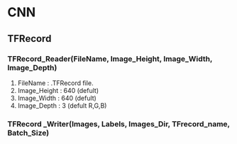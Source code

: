 # CNN

## TFRecord
### TFRecord_Reader(FileName, Image_Height, Image_Width, Image_Depth)
1. FileName : .TFRecord file.
2. Image_Height : 640 (defult)
3. Image_Width : 640 (defult)
4. Image_Depth : 3 (defult R,G,B)
### TFRecord _Writer(Images, Labels, Images_Dir, TFrecord_name, Batch_Size)